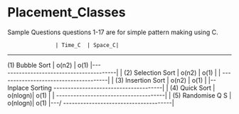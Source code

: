 # Placement_Classes
Sample Questions
questions 1-17 are for simple pattern making using C.

                   | Time_C  | Space_C|
---------------------------------------
(1) Bubble Sort    | o(n2)   |  o(1)  |---\
--------------------------------------|   | 
(2) Selection Sort | o(n2)   |  o(1)  |   |
--------------------------------------|   |
(3) Insertion Sort | o(n2)   |  o(1)  |   |-- Inplace Sorting 
--------------------------------------|   |
(4) Quick Sort     | o(nlogn)|  o(1)  |   |
--------------------------------------|   |
(5) Randomise Q S  | o(nlogn)|  o(1)  |---/
--------------------------------------| 
